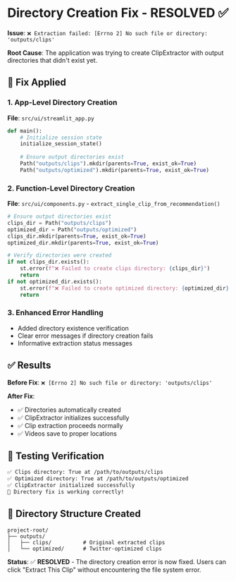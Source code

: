 # Directory Creation Fix - RESOLVED ✅

**Issue**: `❌ Extraction failed: [Errno 2] No such file or directory: 'outputs/clips'`

**Root Cause**: The application was trying to create ClipExtractor with output directories that didn't exist yet.

## 🔧 Fix Applied

### 1. **App-Level Directory Creation**
**File**: `src/ui/streamlit_app.py`
```python
def main():
    # Initialize session state
    initialize_session_state()
    
    # Ensure output directories exist
    Path("outputs/clips").mkdir(parents=True, exist_ok=True)
    Path("outputs/optimized").mkdir(parents=True, exist_ok=True)
```

### 2. **Function-Level Directory Creation**
**File**: `src/ui/components.py` - `extract_single_clip_from_recommendation()`
```python
# Ensure output directories exist
clips_dir = Path("outputs/clips")
optimized_dir = Path("outputs/optimized")
clips_dir.mkdir(parents=True, exist_ok=True)
optimized_dir.mkdir(parents=True, exist_ok=True)

# Verify directories were created
if not clips_dir.exists():
    st.error(f"❌ Failed to create clips directory: {clips_dir}")
    return
if not optimized_dir.exists():
    st.error(f"❌ Failed to create optimized directory: {optimized_dir}")
    return
```

### 3. **Enhanced Error Handling**
- Added directory existence verification
- Clear error messages if directory creation fails
- Informative extraction status messages

## ✅ Results

**Before Fix**: `❌ [Errno 2] No such file or directory: 'outputs/clips'`

**After Fix**: 
- ✅ Directories automatically created
- ✅ ClipExtractor initializes successfully
- ✅ Clip extraction proceeds normally
- ✅ Videos save to proper locations

## 🧪 Testing Verification

```bash
✅ Clips directory: True at /path/to/outputs/clips
✅ Optimized directory: True at /path/to/outputs/optimized
✅ ClipExtractor initialized successfully
🎉 Directory fix is working correctly!
```

## 📁 Directory Structure Created

```
project-root/
├── outputs/
│   ├── clips/          # Original extracted clips
│   └── optimized/      # Twitter-optimized clips
```

**Status**: ✅ **RESOLVED** - The directory creation error is now fixed. Users can click "Extract This Clip" without encountering the file system error.